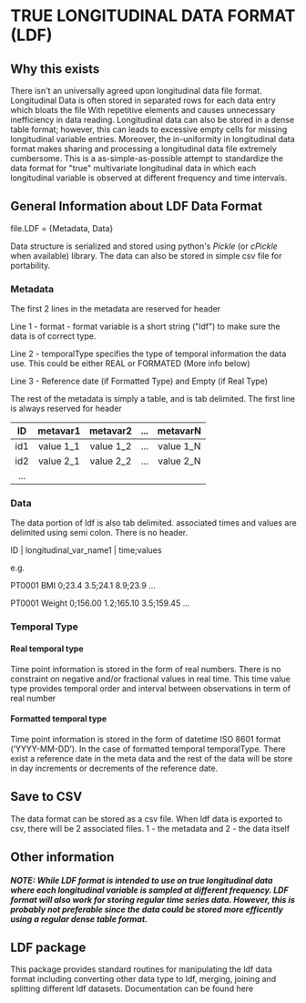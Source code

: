 # TRUE LONGITUDINAL DATA FORMAT (LDF)

## Why this exists
There isn't an universally agreed upon longitudinal data file format. Longitudinal Data is often stored in separated rows for each data entry which bloats the file With repetitive elements and causes unnecessary inefficiency in data reading. Longitudinal data can also be stored in a dense table format; however, this can leads to excessive empty cells for missing longitudinal variable entries. Moreover, the in-uniformity in longitudinal data format makes sharing and processing a longitudinal data file extremely cumbersome. This is a as-simple-as-possible attempt to standardize the data format for "true" multivariate longitudinal data in which each longitudinal variable is observed at different frequency and time intervals.

## General Information about LDF Data Format
file.LDF = {Metadata, Data}

Data structure is serialized and stored using python's _Pickle_ (or _cPickle_ when available) library. The data can also be stored in simple csv file for portability.

### Metadata
The first 2 lines in the metadata are reserved for header

Line 1 - format - format variable is a short string ("ldf") to make sure the data is of correct type.

Line 2 - temporalType specifies the type of temporal information the data use. This could be either REAL or FORMATED (More info below)

Line 3 - Reference date (if Formatted Type) and Empty (if Real Type)

The rest of the metadata is simply a table, and is tab delimited. The first line is always reserved for header

| ID |  metavar1  |  metavar2  |  ... | metavarN |
|:---:|:----------:|:----------:|:----:|:--------:|
| id1 | value 1_1 | value 1_2 | ... | value 1_N |
| id2 | value 2_1 | value 2_2 | ... | value 2_N |
|... |||||

### Data
The data portion of ldf is also tab delimited. associated times and values are delimited using semi colon. There is no header.

ID | longitudinal_var_name1 | time;values

e.g.  

PT0001      BMI    0;23.4     3.5;24.1      8.9;23.9      ...

PT0001      Weight      0;156.00      1.2;165.10      3.5;159.45      ...

### Temporal Type
#### Real temporal type
Time point information is stored in the form of real numbers. There is no constraint on negative and/or fractional values in real time. This time value type provides temporal order and interval between observations in term of real  number

#### Formatted temporal type
Time point information is stored in the form of datetime ISO 8601 format (‘YYYY-MM-DD’). In the case of formatted temporal temporalType. There exist a reference date in the meta data and the rest of the data will be store in day increments or decrements of the reference date.  

## Save to CSV

The data format can be stored as a csv file. When ldf data is exported to csv, there will be 2 associated files. 1 - the metadata and 2 - the data itself

## Other information
##### NOTE: While LDF format is intended to use on true longitudinal data where each longitudinal variable is sampled at different frequency. LDF format will also work for storing regular time series data. However, this is probably not preferable since the data could be stored more efficently using a regular dense table format.

## LDF package
This package provides standard routines for manipulating the ldf data format including converting other data type to ldf, merging, joining and splitting different ldf datasets. Documentation can be found here
